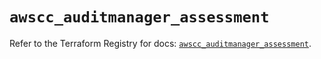 # `awscc_auditmanager_assessment`

Refer to the Terraform Registry for docs: [`awscc_auditmanager_assessment`](https://registry.terraform.io/providers/hashicorp/awscc/0.70.0/docs/resources/auditmanager_assessment).

